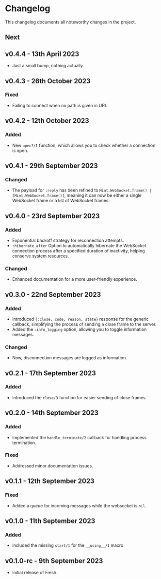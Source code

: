 # Changelog

This changelog documents all noteworthy changes in the project.

## Next

## v0.4.4 - 13th April 2023

- Just a small bump, nothing actually.

## v0.4.3 - 26th October 2023

### Fixed

- Failing to connect when no path is given in URI.

## v0.4.2 - 12th October 2023

### Added

- New `open?/1` function, which allows you to check whether a connection is open.

## v0.4.1 - 29th September 2023

### Changed

- The payload for `:reply` has been refined to `Mint.WebSocket.frame() | [Mint.WebSocket.frame()]`, meaning it can now be either a single WebSocket frame or a list of WebSocket frames.

## v0.4.0 - 23rd September 2023

### Added

- Exponential backoff strategy for reconnection attempts.
- `:hibernate_after` Option to automatically hibernate the WebSocket connection process after a specified duration of inactivity, helping conserve system resources.

### Changed

- Enhanced documentation for a more user-friendly experience.

## v0.3.0 - 22nd September 2023

### Added

- Introduced `{:close, code, reason, state}` response for the generic callback, simplifying the process of sending a close frame to the server.
- Added the `:info_logging` option, allowing you to toggle information messages.

### Changed

- Now, disconnection messages are logged as information.

## v0.2.1 - 17th September 2023

### Added

- Introduced the `close/3` function for easier sending of close frames.

## v0.2.0 - 14th September 2023

### Added

- Implemented the `handle_terminate/2` callback for handling process termination.

### Fixed

- Addressed minor documentation issues.

## v0.1.1 - 12th September 2023

### Fixed

- Added a queue for incoming messages while the websocket is `nil`.

## v0.1.0 - 11th September 2023

### Added

- Included the missing `start/1` for the `__using__/1` macro.

## v0.1.0-rc - 9th September 2023

- Initial release of Fresh.
